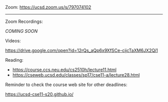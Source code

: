 Zoom: https://ucsd.zoom.us/s/797074102

---

Zoom Recordings: 

*COMING SOON*

Videos:

https://drive.google.com/open?id=12rQs_aQp6x9XfSCe-cijcTaXM6JX2Qi1

Reading:

- https://course.ccs.neu.edu/cs2510h/lecture11.html
- https://cseweb.ucsd.edu/classes/sp17/cse11-a/lecture28.html

Reminder to check the course web site for other deadlines:

https://ucsd-cse11-s20.github.io/